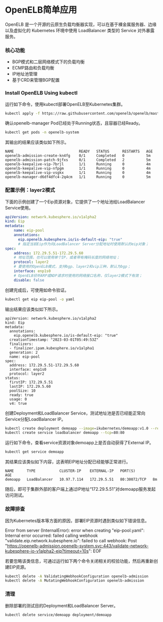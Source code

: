 # OpenELB简单应用

OpenELB 是一个开源的云原生负载均衡器实现，可以在基于裸金属服务器、边缘以及虚拟化的 Kubernetes 环境中使用 LoadBalancer 类型的 Service 对外暴露服务。

### 核心功能

- BGP模式和二层网络模式下的负载均衡
- ECMP路由和负载均衡
- IP地址池管理
- 基于CRD来管理BGP配置

### Install OpenELB Using kubectl

运行如下命令，使用kubectl部署OpenELB至Kubernetes集群。

```bash
kubectl apply -f https://raw.githubusercontent.com/openelb/openelb/master/deploy/openelb.yaml
```

确认openelb-manager Pod已经处于Running状态，且容器已经Ready。

```bash
kubectl get pods -n openelb-system
```

其输出的结果应该类似如下所示。

```
NAME                              READY   STATUS      RESTARTS   AGE
openelb-admission-create-kn4fg    0/1     Completed   0          5m
openelb-admission-patch-9jfxs     0/1     Completed   2          5m
openelb-keepalive-vip-7brjl       1/1     Running     0          4m
openelb-keepalive-vip-nfpgm       1/1     Running     0          4m
openelb-keepalive-vip-vsgkx       1/1     Running     0          4m
openelb-manager-d6df4dfc4-2q4cm   1/1     Running     0          5m
```

### 配置示例：layer2模式

下面的示例创建了一个Eip资源对象，它提供了一个地址池给LoadBalancer Service使用。

```yaml
apiVersion: network.kubesphere.io/v1alpha2
kind: Eip
metadata:
    name: eip-pool
    annotations:
      eip.openelb.kubesphere.io/is-default-eip: "true"
      # 指定当前Eip作为向LoadBalancer Server分配地址时使用默认的eip对象；
spec:
    address: 172.29.5.51-172.29.5.60
    # 地址范围，也可以使用单个IP，或者带有掩码长度的网络地址；
    protocol: layer2
    # 要使用的OpenELB模式，支持bgp、layer2和vip三种，默认为bgp；
    interface: enp1s0
    # OpenELB侦听ARP或NDP请求时使用的网络接口名称，仅layer2模式下有效；
    disable: false
```

创建完成后，可使用如命令验证。

```bash
kubectl get eip eip-pool -o yaml
```

输出结果应该类似如下所示。

```
apiVersion: network.kubesphere.io/v1alpha2
kind: Eip
metadata:
  annotations:
    eip.openelb.kubesphere.io/is-default-eip: "true"
  creationTimestamp: "2023-03-01T05:49:53Z"
  finalizers:
  - finalizer.ipam.kubesphere.io/v1alpha1
  generation: 2
  name: eip-pool
spec:
  address: 172.29.5.51-172.29.5.60
  interface: enp1s0
  protocol: layer2
status:
  firstIP: 172.29.5.51
  lastIP: 172.29.5.60
  poolSize: 10
  ready: true
  usage: 0
  v4: true
```

创建Deployment和LoadBalancer Service，测试地址池是否已经能正常向Service分配LoadBalancer IP。

```bash
kubectl create deployment demoapp --image=ikubernetes/demoapp:v1.0 --replicas=2
kubectl create service loadbalancer demoapp --tcp=80:80
```

运行如下命令，查看service资源对象demoapp上是否自动获得了External IP。

```bash
kubectl get service demoapp
```

其结果应该类似如下内容，这表明EIP地址分配已经能够正常进行。

```
NAME      TYPE           CLUSTER-IP    EXTERNAL-IP   PORT(S)        AGE
demoapp   LoadBalancer   10.97.7.114   172.29.5.51   80:30072/TCP   8m
```

随后，即可于集群外部的客户端上通过IP地址“172.29.5.51”对demoapp服务发起访问测试。

### 故障排查

因为Kubernetes版本等方面的原因，部署EIP资源时遇到类似如下错误信息。

Error from server (InternalError): error when creating "eip-pool.yaml": Internal error occurred: failed calling webhook "validate.eip.network.kubesphere.io": failed to call webhook: Post "https://openelb-admission.openelb-system.svc:443/validate-network-kubesphere-io-v1alpha2-eip?timeout=10s": EOF

若要忽略该类信息，可通过运行如下两个命令关闭相关的校验功能，然后再重新创建EIP资源。

```bash
kubectl delete -A ValidatingWebhookConfiguration openelb-admission
kubectl delete -A MutatingWebhookConfiguration openelb-admission
```

### 清理

删除部署的测试目的Deployment和LoadBalancer Server。

```bash
kubectl delete service/demoapp deployment/demoapp
```

